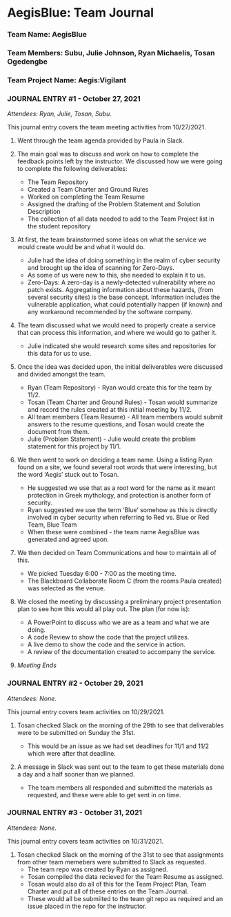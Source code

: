 # AegisBlue: Team Journal
### Team Name: AegisBlue

### Team Members: Subu, Julie Johnson, Ryan Michaelis, Tosan Ogedengbe
### Team Project Name: Aegis:Vigilant


### JOURNAL ENTRY #1 - October 27, 2021
*Attendees: Ryan, Julie, Tosan, Subu.*

This journal entry covers the team meeting activities from 10/27/2021. 

1. Went through the team agenda provided by Paula in Slack.

2. The main goal was to discuss and work on how to complete the feedback points left by the instructor. 
	We discussed how we were going to complete the following deliverables:
	- The Team Repository
	- Created a Team Charter and Ground Rules
	- Worked on completing the Team Resume
	- Assigned the drafting of the Problem Statement and Solution Description 
	- The collection of all data needed to add to the Team Project list in the student repository

3. At first, the team brainstormed some ideas on what the service we would create would be and what it would do. 
	- Julie had the idea of doing something in the realm of cyber security and brought up the idea of scanning for Zero-Days.
	- As some of us were new to this, she needed to explain it to us.
	- Zero-Days: A zero-day is a newly-detected vulnerability where no patch exists.  Aggregating information about these hazards, (from several security sites) is the base concept. 
	Information includes the vulnerable application, what could potentially happen (if known) and any workaround recommended by the software company.

4. The team discussed what we would need to properly create a service that can process this information, and where we would go to gather it. 
	- Julie indicated she would research some sites and repositories for this data for us to use. 

5. Once the idea was decided upon, the initial deliverables were discussed and divided amongst the team.
	- Ryan (Team Repository) - Ryan would create this for the team by 11/2.
	- Tosan (Team Charter and Ground Rules) - Tosan would summarize and record the rules created at this initial meeting by 11/2.
	- All team members (Team Resume) - All team members would submit answers to the resume questions, and Tosan would create the document from them.
	- Julie (Problem Statement) - Julie would create the problem statement for this project by 11/1. 

6. We then went to work on deciding a team name. Using a listing Ryan found on a site, we found several root words that were interesting, but the word ‘Aegis’ stuck out to Tosan. 
	- He suggested we use that as a root word for the name as it meant protection in Greek mythology, and protection is another form of security. 
	- Ryan suggested we use the term ‘Blue’ somehow as this is directly involved in cyber security when referring to Red vs. Blue or Red Team, Blue Team
	- When these were combined - the team name AegisBlue was generated and agreed upon. 

7. We then decided on Team Communications and how to maintain all of this.
	- We picked Tuesday 6:00 - 7:00 as the meeting time.
	- The Blackboard Collaborate Room C (from the rooms Paula created) was selected as the venue.

8. We closed the meeting by discussing a preliminary project presentation plan to see how this would all play out.
	The plan (for now is):
	- A PowerPoint to discuss who we are as a team and what we are doing.
	- A code Review to show the code that the project utilizes.
	- A live demo to show the code and the service in action.
	- A review of the documentation created to accompany the service.
	
9. *Meeting Ends*



### JOURNAL ENTRY #2 - October 29, 2021
*Attendees: None.*

This journal entry covers team activities on 10/29/2021. 

1. Tosan checked Slack on the morning of the 29th to see that deliverables were to be submitted on Sunday the 31st.
	- This would be an issue as we had set deadlines for 11/1 and 11/2 which were after that deadline.

2. A message in Slack was sent out to the team to get these materials done a day and a half sooner than we planned.
	- The team members all responded and submitted the materials as requested, and these were able to get sent in on time. 
	

### JOURNAL ENTRY #3 - October 31, 2021
*Attendees: None.*

This journal entry covers team activities on 10/31/2021. 

1. Tosan checked Slack on the morning of the 31st to see that assignments from other team memebers were submitted to Slack as requested. 
	- The team repo was created by Ryan as assigned. 
	- Tosan compiled the data recieved for the Team Resume as assigned.
	- Tosan would also do all of this for the Team Project Plan, Team Charter and put all of these entries on the Team Journal.
	- These would all be submiited to the team git repo as required and an issue placed in the repo for the instructor.
	
	
	
